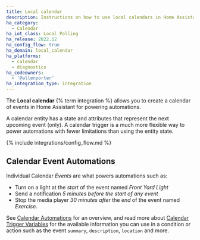 ```yaml
---
title: Local calendar
description: Instructions on how to use local calendars in Home Assistant.
ha_category:
  - Calendar
ha_iot_class: Local Polling
ha_release: 2022.12
ha_config_flow: true
ha_domain: local_calendar
ha_platforms:
  - calendar
  - diagnostics
ha_codeowners:
  - '@allenporter'
ha_integration_type: integration
---
```


The **Local calendar** {% term integration %} allows you to create a calendar of events in Home Assistant for powering automations.

A calendar entity has a state and attributes that represent the next upcoming event (only). A calendar trigger is a much more flexible way to power automations with fewer limitations than using the entity state.

{% include integrations/config_flow.md %}

## Calendar Event Automations

Individual Calendar *Events* are what powers automations such as:

- Turn on a light at the *start* of the event named *Front Yard Light*
- Send a notification *5 minutes before the start of any event*
- Stop the media player *30 minutes after* the *end* of the event named *Exercise*.

See [Calendar Automations](/integrations/calendar#automation) for an overview, and read more about [Calendar Trigger Variables](/docs/automation/templating/#calendar) for the available information you can use in a condition or action such as the event `summary`, `description`, `location` and more.
